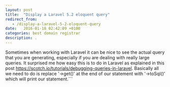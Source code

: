 ```yaml
---
layout: post
title:  "Display a Laravel 5.2 eloquent query"
redirect_from:
   - /display-a-laravel-5-2-eloquent-query
date:   2016-01-18 02:42:09 +0100
categories: best domain registrar
description: .
---
```


Sometimes when working with Laravel it can be nice to see the actual query that you are generating, especially if you are dealing with really large queries. It surprised me how easy this is to do in Laravel as explained in this post <https://scotch.io/tutorials/debugging-queries-in-laravel>. Basically all we need to do is replace '->get()' at the end of our statement with '->toSql()' which will print our statement.```


```